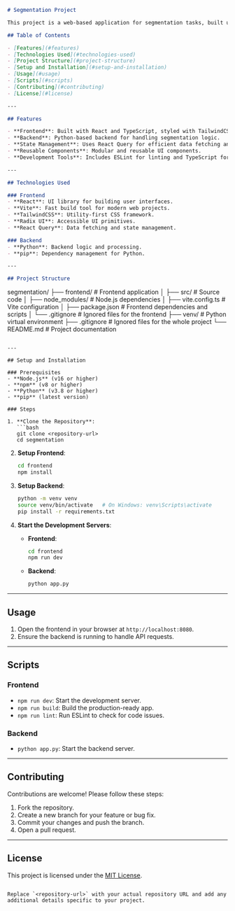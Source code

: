 ```markdown
# Segmentation Project

This project is a web-based application for segmentation tasks, built using modern web technologies like React, TypeScript, and Vite. It also includes a Python backend for additional processing.

## Table of Contents

- [Features](#features)
- [Technologies Used](#technologies-used)
- [Project Structure](#project-structure)
- [Setup and Installation](#setup-and-installation)
- [Usage](#usage)
- [Scripts](#scripts)
- [Contributing](#contributing)
- [License](#license)

---

## Features

- **Frontend**: Built with React and TypeScript, styled with TailwindCSS.
- **Backend**: Python-based backend for handling segmentation logic.
- **State Management**: Uses React Query for efficient data fetching and caching.
- **Reusable Components**: Modular and reusable UI components.
- **Development Tools**: Includes ESLint for linting and TypeScript for type safety.

---

## Technologies Used

### Frontend
- **React**: UI library for building user interfaces.
- **Vite**: Fast build tool for modern web projects.
- **TailwindCSS**: Utility-first CSS framework.
- **Radix UI**: Accessible UI primitives.
- **React Query**: Data fetching and state management.

### Backend
- **Python**: Backend logic and processing.
- **pip**: Dependency management for Python.

---

## Project Structure

```
segmentation/
├── frontend/                # Frontend application
│   ├── src/                 # Source code
│   ├── node_modules/        # Node.js dependencies
│   ├── vite.config.ts       # Vite configuration
│   ├── package.json         # Frontend dependencies and scripts
│   └── .gitignore           # Ignored files for the frontend
├── venv/                    # Python virtual environment
├── .gitignore               # Ignored files for the whole project
└── README.md                # Project documentation
```

---

## Setup and Installation

### Prerequisites
- **Node.js** (v16 or higher)
- **npm** (v8 or higher)
- **Python** (v3.8 or higher)
- **pip** (latest version)

### Steps

1. **Clone the Repository**:
   ```bash
   git clone <repository-url>
   cd segmentation
   ```

2. **Setup Frontend**:
   ```bash
   cd frontend
   npm install
   ```

3. **Setup Backend**:
   ```bash
   python -m venv venv
   source venv/bin/activate   # On Windows: venv\Scripts\activate
   pip install -r requirements.txt
   ```

4. **Start the Development Servers**:
   - **Frontend**:
     ```bash
     cd frontend
     npm run dev
     ```
   - **Backend**:
     ```bash
     python app.py
     ```

---

## Usage

1. Open the frontend in your browser at `http://localhost:8080`.
2. Ensure the backend is running to handle API requests.

---

## Scripts

### Frontend
- `npm run dev`: Start the development server.
- `npm run build`: Build the production-ready app.
- `npm run lint`: Run ESLint to check for code issues.

### Backend
- `python app.py`: Start the backend server.

---

## Contributing

Contributions are welcome! Please follow these steps:
1. Fork the repository.
2. Create a new branch for your feature or bug fix.
3. Commit your changes and push the branch.
4. Open a pull request.

---

## License

This project is licensed under the [MIT License](LICENSE).
```

Replace `<repository-url>` with your actual repository URL and add any additional details specific to your project.
